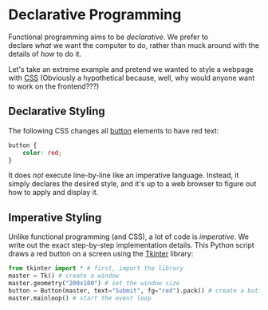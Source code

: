 # Declarative Programming

Functional programming aims to be _declarative_. We prefer to declare _what_ we want the computer to do, rather than muck around with the details of _how_ to do it.

Let's take an extreme example and pretend we wanted to style a webpage with [CSS](https://developer.mozilla.org/en-US/docs/Web/CSS) (Obviously a hypothetical because, well, why would anyone want to work on the frontend???)

## Declarative Styling

The following CSS changes all [button](https://developer.mozilla.org/en-US/docs/Web/HTML/Element/button) elements to have red text:

```css
button {
    color: red;
}
```

It does _not_ execute line-by-line like an imperative language. Instead, it simply declares the desired style, and it's up to a web browser to figure out how to apply and display it.

## Imperative Styling

Unlike functional programming (and CSS), a lot of code is _imperative_. We write out the exact step-by-step implementation details. This Python script draws a red button on a screen using the [Tkinter](https://docs.python.org/3/library/tkinter.html) library:

```py
from tkinter import * # first, import the library
master = Tk() # create a window
master.geometry("200x100") # set the window size
button = Button(master, text="Submit", fg="red").pack() # create a button
master.mainloop() # start the event loop
```